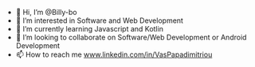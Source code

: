 - 👋 Hi, I’m @Billy-bo
- 👀 I’m interested in Software and Web Development
- 🌱 I’m currently learning Javascript and Kotlin
- 💞️ I’m looking to collaborate on Software/Web Development or Android Development
- 📫 How to reach me  www.linkedin.com/in/VasPapadimitriou

<!---
Billy-bo/Billy-bo is a ✨ special ✨ repository because its `README.md` (this file) appears on your GitHub profile.
You can click the Preview link to take a look at your changes.
--->
